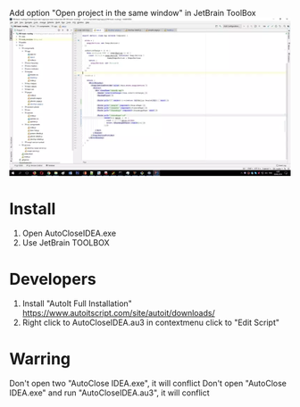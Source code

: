 Add option "Open project in the same window" in JetBrain ToolBox
![Image alt](https://github.com/textfx/Auto-Close-IDEA/blob/master/promo.webp)

# Install
  1. Open AutoCloseIDEA.exe
  2. Use JetBrain TOOLBOX

# Developers
1. Install "AutoIt Full Installation" https://www.autoitscript.com/site/autoit/downloads/  
2. Right click to AutoCloseIDEA.au3 in contextmenu click to "Edit Script"

# Warring 
Don't open two "AutoClose IDEA.exe", it will conflict
Don't open "AutoClose IDEA.exe" and run "AutoCloseIDEA.au3", it will conflict
